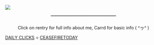 






![](https://64.media.tumblr.com/64987bb5cfa6817e4fa8a8e6d88a1b93/d60257d3f29b6dbd-ba/s1280x1920/112c463fde11efbce23af44d41cf476d34349abc.jpg)

<p align="center"> ﹌﹌﹌﹌﹌﹌﹌﹌﹌﹌﹌﹌﹌﹌﹌

<p align="center"> Click on rentry for full info about me, Carrd for basic info ( ^ヮ^ )



[DAILY CLICKS](https://arab.org/click-to-help/) ⟡ [CEASEFIRETODAY](https://ceasefiretoday.com)

